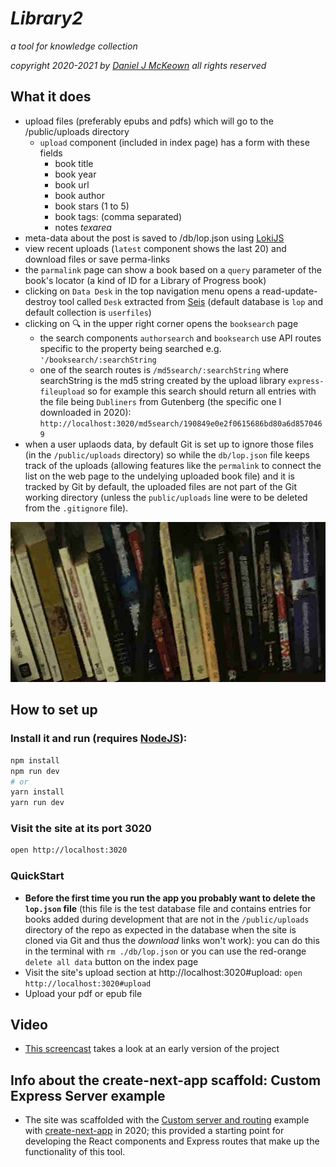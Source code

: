 # *Library2*

*a tool for knowledge collection*

*copyright 2020-2021 by [Daniel J McKeown](https://danieljmckeown.com) all rights reserved*

## What it does

- upload files (preferably epubs and pdfs) which will go to the /public/uploads directory
  - `upload` component (included in index page) has a form with these fields
    * book title
    * book year
    * book url
    * book author 
    * book stars (1 to 5)
    * book tags: (comma separated)
    * notes *texarea*
- meta-data about the post is saved to /db/lop.json using [LokiJS](http://techfort.github.io/LokiJS/)
- view recent uploads (`latest` component shows the last 20) and download files or save perma-links
- the `parmalink` page can show a book based on a `query` parameter of the book's locator (a kind of ID for a Library of Progress book)
- clicking on `Data Desk` in the top navigation menu opens a read-update-destroy tool called `Desk` extracted from [Seis](https://github.com/pacificpelican/seis) (default database is `lop` and default collection is `userfiles`)
- clicking on 🔍 in the upper right corner opens the `booksearch` page
  - the search components `authorsearch` and `booksearch` use API routes specific to the property being searched e.g. `'/booksearch/:searchString`
  - one of the search routes is `/md5search/:searchString` where searchString is the md5 string created by the upload library `express-fileupload` so for example this search should return all entries with the file being `Dubliners` from Gutenberg (the specific one I downloaded in 2020): `http://localhost:3020/md5search/190849e0e2f0615686bd80a6d8570469`
- when a user uplaods data, by default Git is set up to ignore those files (in the `/public/uploads` directory) so while the `db/lop.json` file keeps track of the uploads (allowing features like the `permalink` to connect the list on the web page to the undelying uploaded book file) and it is tracked by Git by default, the uploaded files are not part of the Git working directory (unless the `public/uploads` line were to be deleted from the `.gitignore` file).

![bookshelf-image](./public/img/books.jpg)

## How to set up

### Install it and run (requires [NodeJS](https://nodejs.org/en/)):

```bash
npm install
npm run dev
# or
yarn install
yarn run dev
```

### Visit the site at its port 3020

```bash
open http://localhost:3020
```

### QuickStart

- **Before the first time you run the app you probably want to delete the `lop.json` file** (this file is the test database file and contains entries for books added during development that are not in the `/public/uploads` directory of the repo as expected in the database when the site is cloned via Git and thus the *download* links won't work): you can do this in the terminal with `rm ./db/lop.json` or you can use the red-orange `delete all data` button on the index page
- Visit the site's upload section at http://localhost:3020#upload: `open http://localhost:3020#upload`
- Upload your pdf or epub file

## Video

- [This screencast](https://www.youtube.com/watch?v=_LOOBmu5-Ho&t=41s) takes a look at an early version of the project

## Info about the create-next-app scaffold: Custom Express Server example

* The site was scaffolded with the [Custom server and routing](https://github.com/zeit/next.js#custom-server-and-routing) example with [create-next-app](https://nextjs.org/blog/create-next-app) in 2020; this provided a starting point for developing the React components and Express routes that make up the functionality of this tool.
